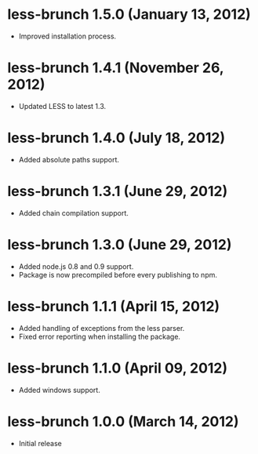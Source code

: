 # less-brunch 1.5.0 (January 13, 2012)
* Improved installation process.

# less-brunch 1.4.1 (November 26, 2012)
* Updated LESS to latest 1.3.

# less-brunch 1.4.0 (July 18, 2012)
* Added absolute paths support.

# less-brunch 1.3.1 (June 29, 2012)
* Added chain compilation support.

# less-brunch 1.3.0 (June 29, 2012)
* Added node.js 0.8 and 0.9 support.
* Package is now precompiled before every publishing to npm.

# less-brunch 1.1.1 (April 15, 2012)
* Added handling of exceptions from the less parser.
* Fixed error reporting when installing the package.

# less-brunch 1.1.0 (April 09, 2012)
* Added windows support.

# less-brunch 1.0.0 (March 14, 2012)
* Initial release
